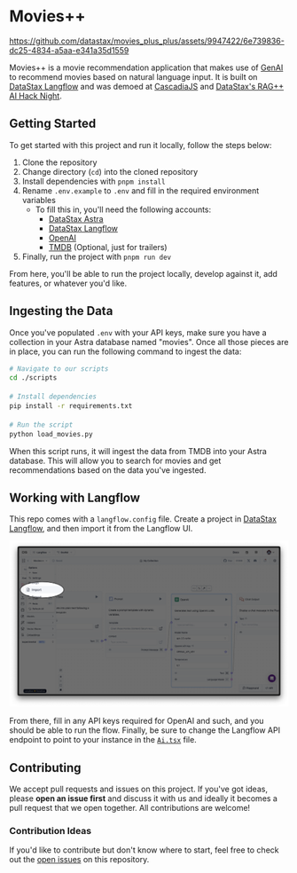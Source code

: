 # Movies++

https://github.com/datastax/movies_plus_plus/assets/9947422/6e739836-dc25-4834-a5aa-e341a35d1559

Movies++ is a movie recommendation application that makes use of [GenAI](https://en.wikipedia.org/wiki/Generative_artificial_intelligence) to recommend movies based on natural language input. It is built on [DataStax Langflow](https://langflow.datastax.com/) and was demoed at [CascadiaJS](https://www.youtube.com/live/HfsNGyDQtJ4?si=XzDN5lzEcmIXncJ7&t=30203) and [DataStax's RAG++ AI Hack Night](https://www.datastax.com/events/rag-plus-plus-ai-hack-night-june-2024).

## Getting Started

To get started with this project and run it locally, follow the steps below:

1. Clone the repository
2. Change directory (`cd`) into the cloned repository
3. Install dependencies with `pnpm install`
4. Rename `.env.example` to `.env` and fill in the required environment variables
   - To fill this in, you'll need the following accounts:
     - [DataStax Astra](https://astra.datastax.com/)
     - [DataStax Langflow](https://langflow.datastax.com/)
     - [OpenAI](https://platform.openai.com/)
     - [TMDB](https://www.themoviedb.org/) (Optional, just for trailers)
5. Finally, run the project with `pnpm run dev`

From here, you'll be able to run the project locally, develop against it, add features, or whatever you'd like.

## Ingesting the Data

Once you've populated `.env` with your API keys, make sure you have a collection in your Astra database named "movies". Once all those pieces are in place, you can run the following command to ingest the data:

```bash
# Navigate to our scripts
cd ./scripts

# Install dependencies
pip install -r requirements.txt

# Run the script
python load_movies.py
```

When this script runs, it will ingest the data from TMDB into your Astra database. This will allow you to search for movies and get recommendations based on the data you've ingested.

## Working with Langflow

This repo comes with a `langflow.config` file. Create a project in [DataStax Langflow](https://langflow.datastax.com), and then import it from the Langflow UI.

![Import a project in Langflow](./docs/import.png)

From there, fill in any API keys required for OpenAI and such, and you should be able to run the flow. Finally, be sure to change the Langflow API endpoint to point to your instance in the [`Ai.tsx`](./app/Ai.tsx#L55) file.

## Contributing

We accept pull requests and issues on this project. If you've got ideas, please **open an issue first** and discuss it with us and ideally it becomes a pull request that we open together. All contributions are welcome!

### Contribution Ideas

If you'd like to contribute but don't know where to start, feel free to check out the [open issues](https://github.com/datastax/movies_plus_plus/issues) on this repository.
